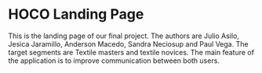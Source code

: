 # HOCO Landing Page 

This is the landing page of our final project.
The authors are Julio Asilo, Jesica Jaramillo, Anderson Macedo, Sandra Neciosup and Paul Vega.
The target segments are Textile masters and textile novices.
The main feature of the application is to improve communication between both users.

